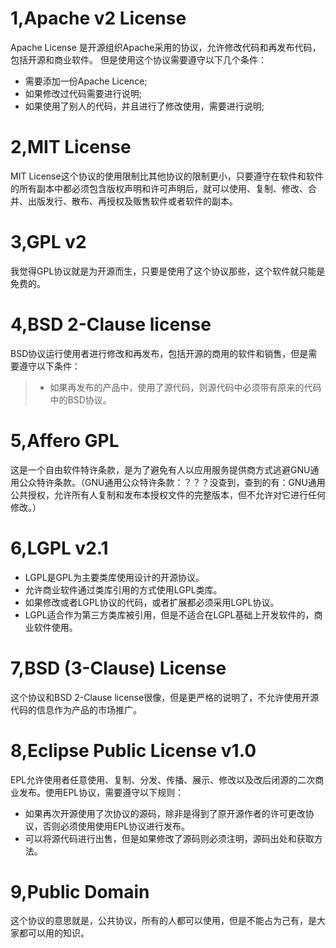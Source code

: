 # 1,Apache v2 License
Apache License 是开源组织Apache采用的协议，允许修改代码和再发布代码，包括开源和商业软件。
但是使用这个协议需要遵守以下几个条件：

* 需要添加一份Apache Licence;
* 如果修改过代码需要进行说明;
* 如果使用了别人的代码，并且进行了修改使用，需要进行说明;

# 2,MIT License
MIT License这个协议的使用限制比其他协议的限制更小，只要遵守在软件和软件的所有副本中都必须包含版权声明和许可声明后，就可以使用、复制、修改、合并、出版发行、散布、再授权及贩售软件或者软件的副本。

# 3,GPL v2
我觉得GPL协议就是为开源而生，只要是使用了这个协议那些，这个软件就只能是免费的。

# 4,BSD 2-Clause license
BSD协议运行使用者进行修改和再发布，包括开源的商用的软件和销售，但是需要遵守以下条件：
>* 如果再发布的产品中，使用了源代码，则源代码中必须带有原来的代码中的BSD协议。

# 5,Affero GPL
这是一个自由软件特许条款，是为了避免有人以应用服务提供商方式逃避GNU通用公众特许条款。（GNU通用公众特许条款：？？？没查到，查到的有：GNU通用公共授权，允许所有人复制和发布本授权文件的完整版本，但不允许对它进行任何修改。）

# 6,LGPL v2.1
* LGPL是GPL为主要类库使用设计的开源协议。
* 允许商业软件通过类库引用的方式使用LGPL类库。
* 如果修改或者LGPL协议的代码，或者扩展都必须采用LGPL协议。
* LGPL适合作为第三方类库被引用，但是不适合在LGPL基础上开发软件的，商业软件使用。

# 7,BSD (3-Clause) License
这个协议和BSD 2-Clause license很像，但是更严格的说明了，不允许使用开源代码的信息作为产品的市场推广。

# 8,Eclipse Public License v1.0
EPL允许使用者任意使用、复制、分发、传播、展示、修改以及改后闭源的二次商业发布。使用EPL协议，需要遵守以下规则：
 + 如果再次开源使用了次协议的源码，除非是得到了原开源作者的许可更改协议，否则必须使用使用EPL协议进行发布。
 + 可以将源代码进行出售，但是如果修改了源码则必须注明，源码出处和获取方法。

# 9,Public Domain
这个协议的意思就是，公共协议，所有的人都可以使用，但是不能占为己有，是大家都可以用的知识。